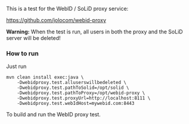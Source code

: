 This is a test for the WebID / SoLiD proxy service:

https://github.com/jolocom/webid-proxy

**Warning:** When the test is run, all users in both the proxy and the SoLiD server will be deleted!

### How to run

Just run

    mvn clean install exec:java \
    	-Dwebidproxy.test.alluserswillbedeleted \
    	-Dwebidproxy.test.pathToSolid=/opt/solid \
    	-Dwebidproxy.test.pathToProxy=/opt/webid-proxy \
    	-Dwebidproxy.test.proxyUrl=http://localhost:8111 \
    	-Dwebidproxy.test.webIdHost=mywebid.com:8443

To build and run the WebID proxy test.

